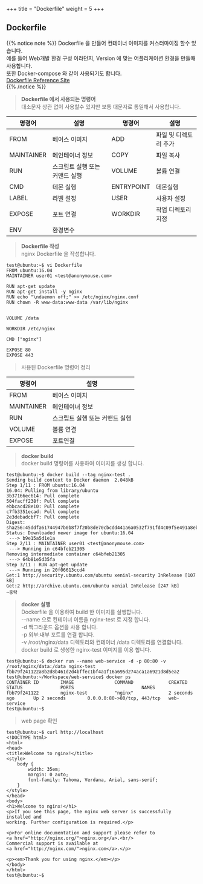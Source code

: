 +++
title = "Dockerfile"
weight = 5
+++

## Dockerfile

{{% notice note %}}
Dockerfile 을 만들어 컨테이너 이미지를 커스터마이징 할수 있습니다.  
예를 들어 Web개발 환경 구성 이라던지, Version 에 맞는 어플리케이션 환경을 만들때 사용합니다.  
또한 Docker-compose 와 같이 사용되기도 합니다.  
[Dockerfile Reference Site](https://docs.docker.com/engine/reference/builder/#usage)  
{{% /notice %}}

> **Dockerfile 에서 사용되는 명령어**  
> 대소문자 상관 없이 사용할수 있지만 보통 대문자로 통일해서 사용합니다.  

|명령어    |설명    |명령어    |설명    |
|---------|--------|---------|--------|
|FROM     |베이스 이미지   |ADD |파일 및 디렉토리 추가   |
|MAINTAINER   |메인테이너 정보   |COPY   |파일 복사    |
|RUN   |스크립트 실행 또는 커맨드 실행  |VOLUME   |볼륨 연결    |
|CMD   |데몬 실행  |ENTRYPOINT   |데몬실행    |
|LABEL |라벨 설정   |USER   |사용자 설정    |
|EXPOSE |포트 연결  |WORKDIR   |작업 디렉토리 지정   |
|ENV   |환경변수    |   |   |


> **Dockerfile 작성**  
> nginx Dockerfile 을 작성합니다.  

```no-highlight
test@ubuntu:~$ vi Dockerfile
FROM ubuntu:16.04
MAINTAINER user01 <test@anonymouse.com>

RUN apt-get update
RUN apt-get install -y nginx
RUN echo "\ndaemon off;" >> /etc/nginx/nginx.conf
RUN chown -R www-data:www-data /var/lib/nginx


VOLUME /data

WORKDIR /etc/nginx

CMD ["nginx"]

EXPOSE 80
EXPOSE 443
```
> 사용된 Dockerfile 명령어 정리  


|명령어    	|설명    	|
|---	|---	|
|FROM   	|베이스 이미지     	|
|MAINTAINER   	|메인테이너 정보    	|
|RUN   	|스크립트 실행 또는 커맨드 실행   	|
|VOLUME   	|볼륨 연결    	|
|EXPOSE   	|포트연결    	|



> **docker build**  
> docker build 명령어를 사용하여 이미지를 생성 합니다.  
```no-highlight
test@ubuntu:~$ docker build --tag nginx-test .
Sending build context to Docker daemon  2.048kB
Step 1/11 : FROM ubuntu:16.04
16.04: Pulling from library/ubuntu
3b37166ec614: Pull complete
504facff238f: Pull complete
ebbcacd28e10: Pull complete
c7fb3351ecad: Pull complete
2e3debadcbf7: Pull complete
Digest: sha256:45ddfa61744947b0b8f7f20b8de70cbcdd441a6a0532f791fd4c09f5e491a8eb
Status: Downloaded newer image for ubuntu:16.04
 ---> b9e15a5d1e1a
Step 2/11 : MAINTAINER user01 <test@anonymouse.com>
 ---> Running in c64bfeb21305
Removing intermediate container c64bfeb21305
 ---> 64b81e5d35fa
Step 3/11 : RUN apt-get update
 ---> Running in 20f06613ccd4
Get:1 http://security.ubuntu.com/ubuntu xenial-security InRelease [107 kB]
Get:2 http://archive.ubuntu.com/ubuntu xenial InRelease [247 kB]
~중략 
```

> **docker 실행**  
> Dockerfile 을 이용하여 build 한 이미지를 실행합니다.  
> --name 으로 컨테이너 이름을 nginx-test 로 지정 합니다.  
> -d 백그라운드 옵션을 사용 합니다.  
> -p 외부:내부 포트를 연결 합니다.  
> -v /root/nginx/data 디렉토리와 컨테이너 /data 디렉토리를 연결합니다.  
> docker build 로 생성한 nginx-test 이미지를 이용 합니다.  
```no-highlight
test@ubuntu:~$ docker run --name web-service -d -p 80:80 -v /root/nginx/data:/data nginx-test
fbb79f241122a8b2d8b461d2d4bffec1bf4a1f16a695d274aca1a6921d8d5ea2
test@ubuntu:~/Workspace/web-service$ docker ps
CONTAINER ID        IMAGE               COMMAND             CREATED             STATUS              PORTS                         NAMES
fbb79f241122        nginx-test          "nginx"             2 seconds ago       Up 2 seconds        0.0.0.0:80->80/tcp, 443/tcp   web-service
test@ubuntu:~$

```

> web page 확인  
```no-highlight
test@ubuntu:~$ curl http://localhost
<!DOCTYPE html>
<html>
<head>
<title>Welcome to nginx!</title>
<style>
    body {
        width: 35em;
        margin: 0 auto;
        font-family: Tahoma, Verdana, Arial, sans-serif;
    }
</style>
</head>
<body>
<h1>Welcome to nginx!</h1>
<p>If you see this page, the nginx web server is successfully installed and
working. Further configuration is required.</p>

<p>For online documentation and support please refer to
<a href="http://nginx.org/">nginx.org</a>.<br/>
Commercial support is available at
<a href="http://nginx.com/">nginx.com</a>.</p>

<p><em>Thank you for using nginx.</em></p>
</body>
</html>
test@ubuntu:~$
```
<br></br>  